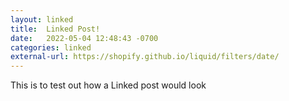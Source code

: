 ```yaml
---
layout: linked
title:  Linked Post!
date:   2022-05-04 12:48:43 -0700
categories: linked
external-url: https://shopify.github.io/liquid/filters/date/
---
```


This is to test out how a Linked post would look